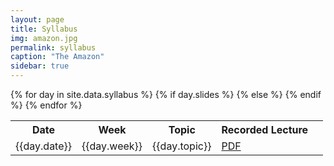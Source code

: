 ```yaml
---
layout: page
title: Syllabus
img: amazon.jpg
permalink: syllabus
caption: "The Amazon"
sidebar: true
---
```



<table>
<tr>
    <th><b>Date</b></th>
    <th><b>Week</b></th>
    <th><b>Topic</b></th>
    <th><b>Recorded Lecture</b></th>
</tr>
{% for day in site.data.syllabus %}
<tr>
    <td>{{day.date}}</td>
    <td>{{day.week}}</td>
    <td>{{day.topic}}</td>
    {% if day.slides %}
    <td><a href="{{site.data_url}}/{{day.slides}}">
    PDF </a></td>
    {% else %}
    <td>  </td>
    {% endif %}
</tr>
{% endfor %}
</table>